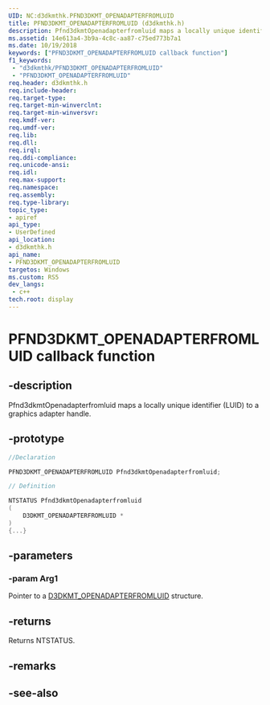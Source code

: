 ```yaml
---
UID: NC:d3dkmthk.PFND3DKMT_OPENADAPTERFROMLUID
title: PFND3DKMT_OPENADAPTERFROMLUID (d3dkmthk.h)
description: Pfnd3dkmtOpenadapterfromluid maps a locally unique identifier (LUID) to a graphics adapter handle.
ms.assetid: 14e613a4-3b9a-4c8c-aa87-c75ed773b7a1
ms.date: 10/19/2018
keywords: ["PFND3DKMT_OPENADAPTERFROMLUID callback function"]
f1_keywords:
 - "d3dkmthk/PFND3DKMT_OPENADAPTERFROMLUID"
 - "PFND3DKMT_OPENADAPTERFROMLUID"
req.header: d3dkmthk.h
req.include-header:
req.target-type:
req.target-min-winverclnt:
req.target-min-winversvr:
req.kmdf-ver:
req.umdf-ver:
req.lib:
req.dll:
req.irql: 
req.ddi-compliance:
req.unicode-ansi:
req.idl:
req.max-support:
req.namespace:
req.assembly:
req.type-library: 
topic_type: 
- apiref
api_type: 
- UserDefined
api_location: 
- d3dkmthk.h
api_name: 
- PFND3DKMT_OPENADAPTERFROMLUID
targetos: Windows
ms.custom: RS5
dev_langs:
 - c++
tech.root: display
---
```


# PFND3DKMT_OPENADAPTERFROMLUID callback function

## -description

Pfnd3dkmtOpenadapterfromluid maps a locally unique identifier (LUID) to a graphics adapter handle.

## -prototype

```cpp
//Declaration

PFND3DKMT_OPENADAPTERFROMLUID Pfnd3dkmtOpenadapterfromluid; 

// Definition

NTSTATUS Pfnd3dkmtOpenadapterfromluid 
(
	D3DKMT_OPENADAPTERFROMLUID *
)
{...}

```

## -parameters

### -param Arg1

Pointer to a [D3DKMT_OPENADAPTERFROMLUID](ns-d3dkmthk-_d3dkmt_openadapterfromluid.md) structure.

## -returns

Returns NTSTATUS.


## -remarks




## -see-also
